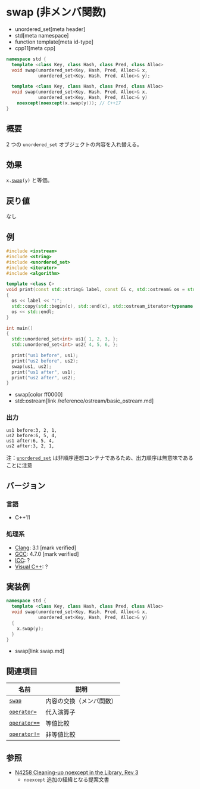 # swap (非メンバ関数)
* unordered_set[meta header]
* std[meta namespace]
* function template[meta id-type]
* cpp11[meta cpp]

```cpp
namespace std {
  template <class Key, class Hash, class Pred, class Alloc>
  void swap(unordered_set<Key, Hash, Pred, Alloc>& x,
            unordered_set<Key, Hash, Pred, Alloc>& y);

  template <class Key, class Hash, class Pred, class Alloc>
  void swap(unordered_set<Key, Hash, Pred, Alloc>& x,
            unordered_set<Key, Hash, Pred, Alloc>& y)
    noexcept(noexcept(x.swap(y))); // C++17
}
```

## 概要
2 つの `unordered_set` オブジェクトの内容を入れ替える。


## 効果
`x.`[`swap`](swap.md)`(y)` と等価。


## 戻り値
なし


## 例
```cpp example
#include <iostream>
#include <string>
#include <unordered_set>
#include <iterator>
#include <algorithm>

template <class C>
void print(const std::string& label, const C& c, std::ostream& os = std::cout)
{
  os << label << ":";
  std::copy(std::begin(c), std::end(c), std::ostream_iterator<typename C::value_type>(os, ", "));
  os << std::endl;
}

int main()
{
  std::unordered_set<int> us1{ 1, 2, 3, };
  std::unordered_set<int> us2{ 4, 5, 6, };

  print("us1 before", us1);
  print("us2 before", us2);
  swap(us1, us2);
  print("us1 after", us1);
  print("us2 after", us2);
}
```
* swap[color ff0000]
* std::ostream[link /reference/ostream/basic_ostream.md]

### 出力
```
us1 before:3, 2, 1,
us2 before:6, 5, 4,
us1 after:6, 5, 4,
us2 after:3, 2, 1,
```

注：[`unordered_set`](/reference/unordered_set/unordered_set.md) は非順序連想コンテナであるため、出力順序は無意味であることに注意


## バージョン
### 言語
- C++11

### 処理系
- [Clang](/implementation.md#clang): 3.1 [mark verified]
- [GCC](/implementation.md#gcc): 4.7.0 [mark verified]
- [ICC](/implementation.md#icc): ?
- [Visual C++](/implementation.md#visual_cpp): ?

## 実装例
```cpp
namespace std {
  template <class Key, class Hash, class Pred, class Alloc>
  void swap(unordered_set<Key, Hash, Pred, Alloc>& x,
            unordered_set<Key, Hash, Pred, Alloc>& y)
  {
    x.swap(y);
  }
}
```
* swap[link swap.md]

## 関連項目

| 名前 | 説明 |
|----------------------------------------------------------------------------------------------------------------------------------------------------|------------------------------------|
| [`swap`](swap.md) | 内容の交換（メンバ関数） |
| [`operator=`](op_assign.md) | 代入演算子 |
| [`operator==`](op_equal.md) | 等値比較 |
| [`operator!=`](op_not_equal.md) | 非等値比較 |


## 参照
- [N4258 Cleaning-up noexcept in the Library, Rev 3](http://www.open-std.org/jtc1/sc22/wg21/docs/papers/2014/n4258.pdf)
    - `noexcept` 追加の経緯となる提案文書
